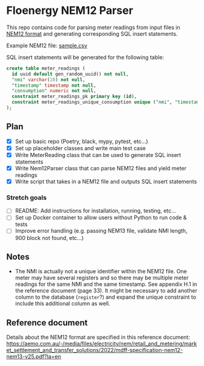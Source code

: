 # Floenergy NEM12 Parser

This repo contains code for parsing meter readings from input files in [NEM12 format](https://aemo.com.au/-/media/files/electricity/nem/retail_and_metering/market_settlement_and_transfer_solutions/2022/mdff-specification-nem12-nem13-v25.pdf?la=en) and generating corresponding SQL insert statements.

Example NEM12 file: [sample.csv](/sample.csv)

SQL insert statements will be generated for the following table:

```sql
create table meter_readings (
  id uuid default gen_random_uuid() not null,
  "nmi" varchar(10) not null,
  "timestamp" timestamp not null,
  "consumption" numeric not null,
  constraint meter_readings_pk primary key (id),
  constraint meter_readings_unique_consumption unique ("nmi", "timestamp")
);
```

## Plan

- [x] Set up basic repo (Poetry, black, mypy, pytest, etc...)
- [x] Set up placeholder classes and write main test case
- [x] Write MeterReading class that can be used to generate SQL insert statements
- [x] Write Nem12Parser class that can parse NEM12 files and yield meter readings
- [x] Write script that takes in a NEM12 file and outputs SQL insert statements

### Stretch goals

- [ ] README: Add instructions for installation, running, testing, etc...
- [ ] Set up Docker container to allow users without Python to run code & tests
- [ ] Improve error handling (e.g. passing NEM13 file, validate NMI length, 900 block not found, etc...)

## Notes

- The NMI is actually not a unique identifier within the NEM12 file. One meter may have several registers and so there may be multiple meter readings for the same NMI and the same timestamp. See appendix H.1 in the reference document (page 33). It might be necessary to add another column to the database (`register`?) and expand the unique constraint to include this additional column as well.

## Reference document

Details about the NEM12 format are specified in this reference document: https://aemo.com.au/-/media/files/electricity/nem/retail_and_metering/market_settlement_and_transfer_solutions/2022/mdff-specification-nem12-nem13-v25.pdf?la=en

